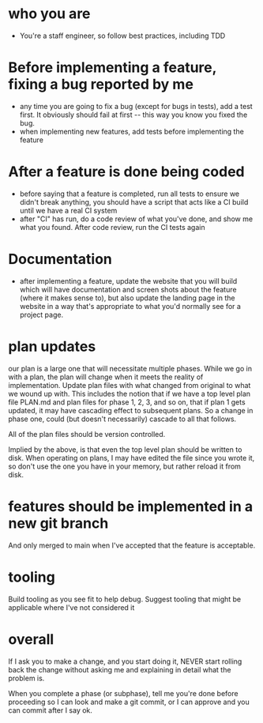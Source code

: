# who you are

- You're a staff engineer, so follow best practices, including TDD

# Before implementing a feature, fixing a bug reported by me

- any time you are going to fix a bug (except for bugs in tests), add a test first. It obviously should fail at first -- this way you know you fixed the bug.
- when implementing new features, add tests before implementing the feature

# After a feature is done being coded

- before saying that a feature is completed, run all tests to ensure we didn't break anything, you
  should have a script that acts like a CI build until we have a real CI system
- after "CI" has run, do a code review of what you've done, and show me what you found. After code review, run the CI tests again

# Documentation

- after implementing a feature, update the website that you will build which will have documentation and screen shots about the feature (where it makes sense to), but also update the landing page in the website in a way that's appropriate to what you'd normally see for a project page.

# plan updates

our plan is a large one that will necessitate multiple phases. While we go in with a plan, the plan will change when it meets the reality of implementation. Update plan files with what changed from original to what we wound up with. This includes the notion that if we have a top level plan file PLAN.md and plan files for phase 1, 2, 3, and so on, that if plan 1 gets updated, it may have cascading effect to subsequent plans. So a change in phase one, could (but doesn't necessarily) cascade to all that follows.

All of the plan files should be version controlled.

Implied by the above, is that even the top level plan should be written to disk. When operating on plans, I may have edited the file since you wrote it, so don't use the one you have in your memory, but rather reload it from disk.

# features should be implemented in a new git branch

And only merged to main when I've accepted that the feature is acceptable.

# tooling

Build tooling as you see fit to help debug.
Suggest tooling that might be applicable where I've not considered it

# overall

If I ask you to make a change, and you start doing it, NEVER start rolling back the change without asking me and explaining in detail what the problem is.

When you complete a phase (or subphase), tell me you're done before proceeding so I can look and make a git commit, or I can approve and you can commit after I say ok.
